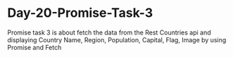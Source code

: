 # Day-20-Promise-Task-3
Promise task 3 is about fetch the data from the Rest Countries api and displaying Country Name, Region, Population, Capital, Flag, Image by using Promise and Fetch
